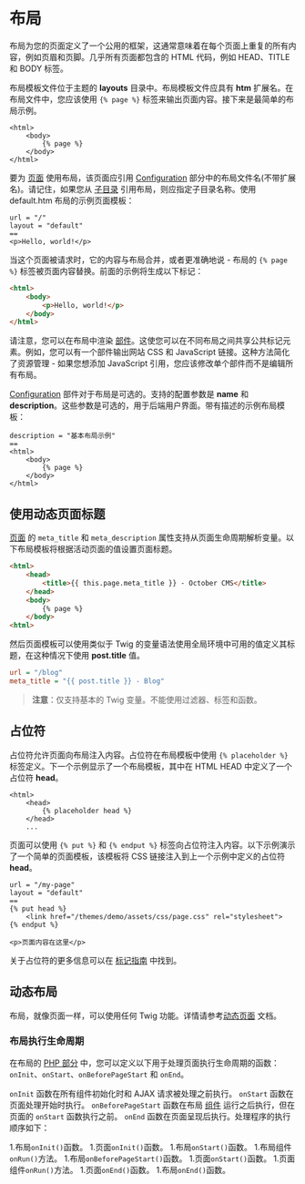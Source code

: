 # 布局

布局为您的页面定义了一个公用的框架，这通常意味着在每个页面上重复的所有内容，例如页眉和页脚。几乎所有页面都包含的 HTML 代码，例如 HEAD、TITLE 和 BODY 标签。

布局模板文件位于主题的 **layouts** 目录中。布局模板文件应具有 **htm** 扩展名。在布局文件中，您应该使用 `{% page %}` 标签来输出页面内容。接下来是最简单的布局示例。

```twig
<html>
    <body>
        {% page %}
    </body>
</html>
```

要为 [页面](pages.md) 使用布局，该页面应引用 [Configuration](themes.md#oc-configuration-section) 部分中的布局文件名(不带扩展名)。请记住，如果您从 [子目录](themes.md#oc-subdirectories) 引用布局，则应指定子目录名称。使用 default.htm 布局的示例页面模板：

```
url = "/"
layout = "default"
==
<p>Hello, world!</p>
```

当这个页面被请求时，它的内容与布局合并，或者更准确地说 - 布局的 `{% page %}` 标签被页面内容替换。前面的示例将生成以下标记：

```html
<html>
    <body>
        <p>Hello, world!</p>
    </body>
</html>
```

请注意，您可以在布局中渲染 [部件](partials.md)。这使您可以在不同布局之间共享公共标记元素。例如，您可以有一个部件输出网站 CSS 和 JavaScript 链接。这种方法简化了资源管理 - 如果您想添加 JavaScript 引用，您应该修改单个部件而不是编辑所有布局。

[Configuration](themes.md#oc-configuration-section) 部件对于布局是可选的。支持的配置参数是 **name** 和 **description**。这些参数是可选的，用于后端用户界面。带有描述的示例布局模板：

```twig
description = "基本布局示例"
==
<html>
    <body>
        {% page %}
    </body>
</html>
```

## 使用动态页面标题

[页面](pages.md) 的 `meta_title` 和 `meta_description` 属性支持从页面生命周期解析变量。以下布局模板将根据活动页面的值设置页面标题。

```html
<html>
    <head>
        <title>{{ this.page.meta_title }} - October CMS</title>
    </head>
    <body>
        {% page %}
    </body>
<html>
```

然后页面模板可以使用类似于 Twig 的变量语法使用全局环境中可用的值定义其标题，在这种情况下使用 **post.title** 值。

```ini
url = "/blog"
meta_title = "{{ post.title }} - Blog"
```

> **注意**：仅支持基本的 Twig 变量。不能使用过滤器、标签和函数。

## 占位符

占位符允许页面向布局注入内容。占位符在布局模板中使用 `{% placeholder %}` 标签定义。下一个示例显示了一个布局模板，其中在 HTML HEAD 中定义了一个占位符 **head**。

```twig
<html>
    <head>
        {% placeholder head %}
    </head>
    ...
```

页面可以使用 `{% put %}` 和 `{% endput %}` 标签向占位符注入内容。以下示例演示了一个简单的页面模板，该模板将 CSS 链接注入到上一个示例中定义的占位符 **head**。

```
url = "/my-page"
layout = "default"
==
{% put head %}
    <link href="/themes/demo/assets/css/page.css" rel="stylesheet">
{% endput %}

<p>页面内容在这里</p>
```

关于占位符的更多信息可以在 [标记指南](../markup/tag-placeholder.md) 中找到。

<a id="oc-dynamic-layouts"></a>
## 动态布局

布局，就像页面一样，可以使用任何 Twig 功能。详情请参考[动态页面](pages.md#oc-dynamic-pages) 文档。

### 布局执行生命周期

在布局的 [PHP 部分](themes.md#oc-php-section) 中，您可以定义以下用于处理页面执行生命周期的函数：`onInit`、`onStart`、`onBeforePageStart` 和 `onEnd`。

`onInit` 函数在所有组件初始化时和 AJAX 请求被处理之前执行。 `onStart` 函数在页面处理开始时执行。 `onBeforePageStart` 函数在布局 [组件](components.md) 运行之后执行，但在页面的 `onStart` 函数执行之前。 `onEnd` 函数在页面呈现后执行。处理程序的执行顺序如下：

1.布局`onInit()`函数。
1.页面`onInit()`函数。
1.布局`onStart()`函数。
1.布局组件`onRun()`方法。
1.布局`onBeforePageStart()`函数。
1.页面`onStart()`函数。
1.页面组件`onRun()`方法。
1.页面`onEnd()`函数。
1.布局`onEnd()`函数。